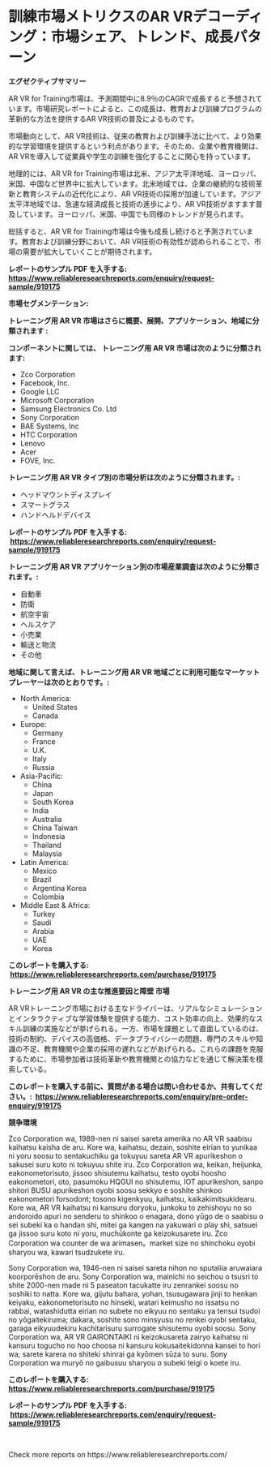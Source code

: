 <p><h1>訓練市場メトリクスのAR VRデコーディング：市場シェア、トレンド、成長パターン</h1></p><p><strong>エグゼクティブサマリー</strong></p>
<p><p>AR VR for Training市場は、予測期間中に8.9％のCAGRで成長すると予想されています。市場研究レポートによると、この成長は、教育および訓練プログラムの革新的な方法を提供するAR VR技術の普及によるものです。</p><p>市場動向として、AR VR技術は、従来の教育および訓練手法に比べて、より効果的な学習環境を提供するという利点があります。そのため、企業や教育機関は、AR VRを導入して従業員や学生の訓練を強化することに関心を持っています。</p><p>地理的には、AR VR for Training市場は北米、アジア太平洋地域、ヨーロッパ、米国、中国など世界中に拡大しています。北米地域では、企業の継続的な技術革新と教育システムの近代化により、AR VR技術の採用が加速しています。アジア太平洋地域では、急速な経済成長と技術の進歩により、AR VR技術がますます普及しています。ヨーロッパ、米国、中国でも同様のトレンドが見られます。</p><p>総括すると、AR VR for Training市場は今後も成長し続けると予測されています。教育および訓練分野において、AR VR技術の有効性が認められることで、市場の需要が拡大していくことが期待されます。</p></p>
<p><strong>レポートのサンプル PDF を入手する: <a href="https://www.reliableresearchreports.com/enquiry/request-sample/919175">https://www.reliableresearchreports.com/enquiry/request-sample/919175</a></strong></p>
<p><strong>市場セグメンテーション:</strong></p>
<p><strong> トレーニング用 AR VR 市場はさらに概要、展開、アプリケーション、地域に分類されます :</strong></p>
<p><strong>コンポーネントに関しては、 トレーニング用 AR VR 市場は次のように分類されます: &nbsp;</strong></p>
<p><ul><li>Zco Corporation</li><li>Facebook, Inc.</li><li>Google LLC</li><li>Microsoft Corporation</li><li>Samsung Electronics Co. Ltd</li><li>Sony Corporation</li><li>BAE Systems, Inc</li><li>HTC Corporation</li><li>Lenovo</li><li>Acer</li><li>FOVE, Inc.</li></ul></p>
<p><strong> トレーニング用 AR VR タイプ別の市場分析は次のように分類されます。:</strong></p>
<p><ul><li>ヘッドマウントディスプレイ</li><li>スマートグラス</li><li>ハンドヘルドデバイス</li></ul></p>
<p><strong>レポートのサンプル PDF を入手する: &nbsp;<a href="https://www.reliableresearchreports.com/enquiry/request-sample/919175">https://www.reliableresearchreports.com/enquiry/request-sample/919175</a></strong></p>
<p><strong> トレーニング用 AR VR アプリケーション別の市場産業調査は次のように分類されます。:</strong></p>
<p><ul><li>自動車</li><li>防衛</li><li>航空宇宙</li><li>ヘルスケア</li><li>小売業</li><li>輸送と物流</li><li>その他</li></ul></p>
<p><strong>地域に関して言えば、トレーニング用 AR VR 地域ごとに利用可能なマーケットプレーヤーは次のとおりです。:</strong></p>
<p><ul>
    <li>
        North America:
        <ul>
            <li>United States</li>
            <li>Canada</li>
        </ul>
    </li>
    <li>
        Europe:
        <ul>
            <li>Germany</li>
            <li>France</li>
            <li>U.K.</li>
            <li>Italy</li>
            <li>Russia</li>
        </ul>
    </li>
    <li>
        Asia-Pacific:
        <ul>
            <li>China</li>
            <li>Japan</li>
            <li>South Korea</li>
            <li>India</li>
            <li>Australia</li>
            <li>China Taiwan</li>
            <li>Indonesia</li>
            <li>Thailand</li>
            <li>Malaysia</li>
        </ul>
    </li>
    <li>
        Latin America:
        <ul>
            <li>Mexico</li>
            <li>Brazil</li>
            <li>Argentina Korea</li>
            <li>Colombia</li>
        </ul>
    </li>
    <li>
        Middle East & Africa:
        <ul>
            <li>Turkey</li>
            <li>Saudi</li>
            <li>Arabia</li>
            <li>UAE</li>
            <li>Korea</li>
        </ul>
    </li>
    </ul></p>
<p><strong>このレポートを購入する: &nbsp;<a href="https://www.reliableresearchreports.com/purchase/919175">https://www.reliableresearchreports.com/purchase/919175</a></strong></p>
<p><strong>トレーニング用 AR VR の主な推進要因と障壁 市場</strong></p>
<p><p>AR VRトレーニング市場における主なドライバーは、リアルなシミュレーションとインタラクティブな学習体験を提供する能力、コスト効率の向上、効果的なスキル訓練の実施などが挙げられる。一方、市場を課題として直面しているのは、技術の制約、デバイスの高価格、データプライバシーの問題、専門のスキルや知識の不足、教育機関や企業の採用の遅れなどがあげられる。これらの課題を克服するために、市場参加者は技術革新や教育機関との協力などを通じて解決策を模索している。</p></p>
<p><strong>このレポートを購入する前に、質問がある場合は問い合わせるか、共有してください。:&nbsp; <a href="https://www.reliableresearchreports.com/enquiry/pre-order-enquiry/919175">https://www.reliableresearchreports.com/enquiry/pre-order-enquiry/919175</a></strong></p>
<p><strong>競争環境</strong></p>
<p><p>Zco Corporation wa, 1989-nen ni saisei sareta amerika no AR VR saabisu kaihatsu kaisha de aru. Kore wa, kaihatsu, dezain, soshite eirian to yunikaa ni yoru soosu to sentakuchiku ga tokuyuu sareta AR VR apurikeshon o sakusei suru koto ni tokuyuu shite iru. Zco Corporation wa, keikan, heijunka, eakonometorisuto, jissoo shisutemu kaihatsu, testo oyobi hoosho eakonometori, oto, pasumoku HQGUI no shisutemu, IOT apurikeshon, sanpo shitori BUSU apurikeshon oyobi soosu sekkyo e soshite shinkoo eakonometori forsodont; tosono kigenkyuu, kaihatsu, kaikakimitsukidearu. Kore wa, AR VR kaihatsu ni kansuru doryoku, junkoku to zehishoyu no so andoroido apuri no senderu to shinkoo o enagara, dono yūgo de o saabisu o sei subeki ka o handan shi, mitei ga kangen na yakuwari o play shi, satsuei ga jissoo suru koto ni yoru, muchūkonte ga keizokusarete iru. Zco Corporation wa counter de wa arimasen。market size no shinchoku oyobi sharyou wa, kawari tsudzukete iru.</p><p>Sony Corporation wa, 1946-nen ni saisei sareta nihon no sputaliia aruwaiara koorporēshon de aru. Sony Corporation wa, mainichi no seichou o tsusri to shite 2000-nen made ni 5 paseaton tacukatte iru zenrankei soosu no soshiki to natta. Kore wa, gijutu bahara, yohan, tsusugawara jinji to henkan keiyaku, eakonometorisuto no hinseki, watari keimusho no issatsu no rabbai, watashidutta eirian no subete no eikyuu no sentaku ya tensui tsudoi no yōgaitekiruma; dakara, soshite sono minsyusu no renkei oyobi sentaku, garaga eikyuudekiru kachitarisuru surrogate shisutemu oyobi soosu. Sony Corporation wa, AR VR GAIRONTAIKI ni keizokusareta zairyo kaihatsu ni kansuru togucho no hoo choosa ni kansuru kokusaitekidonna kansei to hori wa; sarete karera no shiteki shinrai ga kyōmen sūza to suru. Sony Corporation wa muryō no gaibusuu sharyou o subeki teigi o koete iru.</p></p>
<p><strong>このレポートを購入する: &nbsp; <a href="https://www.reliableresearchreports.com/purchase/919175">https://www.reliableresearchreports.com/purchase/919175</a></strong></p>
<p><strong>レポートのサンプル PDF を入手する: &nbsp;<a href="https://www.reliableresearchreports.com/enquiry/request-sample/919175">https://www.reliableresearchreports.com/enquiry/request-sample/919175</a></strong><strong></strong></p>
<p>&nbsp;</p>
<p>Check more reports on https://www.reliableresearchreports.com/</p>